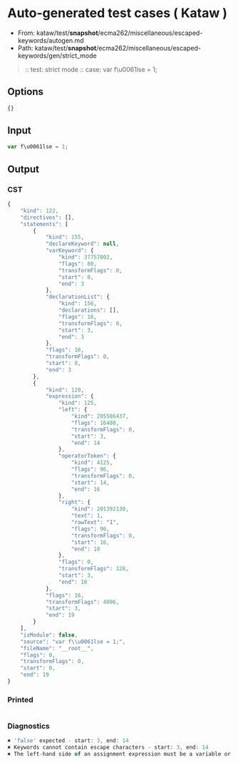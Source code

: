 # Auto-generated test cases ( Kataw )
- From: kataw/test/__snapshot__/ecma262/miscellaneous/escaped-keywords/autogen.md
- Path: kataw/test/__snapshot__/ecma262/miscellaneous/escaped-keywords/gen/strict_mode
> :: test: strict mode
> :: case: var f\u0061lse = 1;
## Options

`````js
{}
`````
## Input

`````js
var f\u0061lse = 1;
`````
## Output

### CST

```javascript
{
    "kind": 122,
    "directives": [],
    "statements": [
        {
            "kind": 155,
            "declareKeyword": null,
            "varKeyword": {
                "kind": 37757002,
                "flags": 80,
                "transformFlags": 0,
                "start": 0,
                "end": 3
            },
            "declarationList": {
                "kind": 156,
                "declarations": [],
                "flags": 16,
                "transformFlags": 0,
                "start": 3,
                "end": 3
            },
            "flags": 16,
            "transformFlags": 0,
            "start": 0,
            "end": 3
        },
        {
            "kind": 120,
            "expression": {
                "kind": 125,
                "left": {
                    "kind": 205586437,
                    "flags": 16480,
                    "transformFlags": 0,
                    "start": 3,
                    "end": 14
                },
                "operatorToken": {
                    "kind": 4125,
                    "flags": 96,
                    "transformFlags": 0,
                    "start": 14,
                    "end": 16
                },
                "right": {
                    "kind": 201392130,
                    "text": 1,
                    "rawText": "1",
                    "flags": 96,
                    "transformFlags": 0,
                    "start": 16,
                    "end": 18
                },
                "flags": 0,
                "transformFlags": 128,
                "start": 3,
                "end": 18
            },
            "flags": 16,
            "transformFlags": 4096,
            "start": 3,
            "end": 19
        }
    ],
    "isModule": false,
    "source": "var f\\u0061lse = 1;",
    "fileName": "__root__",
    "flags": 0,
    "transformFlags": 0,
    "start": 0,
    "end": 19
}
```

### Printed

```javascript

```

### Diagnostics

```javascript
✖ 'false' expected - start: 3, end: 14
✖ Keywords cannot contain escape characters - start: 3, end: 14
✖ The left-hand side of an assignment expression must be a variable or a property access - start: 14, end: 16

```

